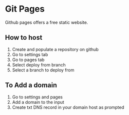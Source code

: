 # Git Pages

Github pages offers a free static website.

## How to host

1. Create and populate a repository on github
2. Go to settings tab
3. Go to pages tab
4. Select deploy from branch
5. Select a branch to deploy from

## To Add a domain

1. Go to settings and pages
2. Add a domain to the input
3. Create txt DNS record in your domain host as prompted
